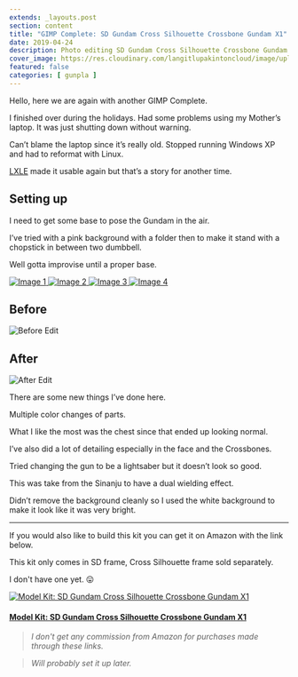 ```yaml
---
extends: _layouts.post
section: content
title: "GIMP Complete: SD Gundam Cross Silhouette Crossbone Gundam X1"
date: 2019-04-24
description: Photo editing SD Gundam Cross Silhouette Crossbone Gundam X1 with GIMP.
cover_image: https://res.cloudinary.com/langitlupakintoncloud/image/upload/w_800/hugo/jcos.io/gimp-sd-xbones/xboneswbg_hwkqnm.png
featured: false
categories: [ gunpla ]
---
```


Hello, here we are again with another GIMP Complete.

I finished over during the holidays. Had some problems using my Mother’s laptop. It was just shutting down without warning.

Can’t blame the laptop since it’s really old. Stopped running Windows XP and had to reformat with Linux.

[LXLE](http://www.lxle.net/) made it usable again but that’s a story for another time.

## Setting up
I need to get some base to pose the Gundam in the air.

I’ve tried with a pink background with a folder then to make it stand with a chopstick in between two dumbbell.

Well gotta improvise until a proper base.

<div class="columns-2 md:columns-3 gap-4 space-y-4">
    <a href="https://res.cloudinary.com/langitlupakintoncloud/image/upload/w_800/hugo/jcos.io/gimp-sd-xbones/xboneswbg_hwkqnm.png" class="m-1" data-lightbox="gallery" data-title="Image 1">
        <img src="https://res.cloudinary.com/langitlupakintoncloud/image/upload/w_800/hugo/jcos.io/gimp-sd-xbones/xboneswbg_hwkqnm.png" class="rounded-lg shadow-lg" alt="Image 1">
    </a>
    <a href="https://res.cloudinary.com/langitlupakintoncloud/image/upload/w_800/hugo/jcos.io/gimp-sd-xbones/20190417_223657-e1556132094843_o9opgf.jpg" class="m-1" data-lightbox="gallery" data-title="Image 2">
        <img src="https://res.cloudinary.com/langitlupakintoncloud/image/upload/w_800/hugo/jcos.io/gimp-sd-xbones/20190417_223657-e1556132094843_o9opgf.jpg" class="rounded-lg shadow-lg" alt="Image 2">
    </a>
    <a href="https://res.cloudinary.com/langitlupakintoncloud/image/upload/w_800/hugo/jcos.io/gimp-sd-xbones/20190417_223915_re5lxb.jpg" class="m-1" data-lightbox="gallery" data-title="Image 3">
        <img src="https://res.cloudinary.com/langitlupakintoncloud/image/upload/w_800/hugo/jcos.io/gimp-sd-xbones/20190417_223915_re5lxb.jpg" class="rounded-lg shadow-lg" alt="Image 3">
    </a>
    <a href="https://res.cloudinary.com/langitlupakintoncloud/image/upload/w_800/hugo/jcos.io/gimp-sd-xbones/20190417_225518_y25izu.png" class="m-1" data-lightbox="gallery" data-title="Image 4">
        <img src="https://res.cloudinary.com/langitlupakintoncloud/image/upload/w_800/hugo/jcos.io/gimp-sd-xbones/20190417_225518_y25izu.png" class="rounded-lg shadow-lg" alt="Image 4">
    </a>
</div>

## Before

![Before Edit](https://res.cloudinary.com/langitlupakintoncloud/image/upload/hugo/jcos.io/gimp-sd-xbones/xbone1_xplaee.jpg)

## After

![After Edit](https://res.cloudinary.com/langitlupakintoncloud/image/upload/hugo/jcos.io/gimp-sd-xbones/xboneswbg_hwkqnm.png)

There are some new things I’ve done here.

Multiple color changes of parts.

What I like the most was the chest since that ended up looking normal.

I’ve also did a lot of detailing especially in the face and the Crossbones.

Tried changing the gun to be a lightsaber but it doesn’t look so good.

This was take from the Sinanju to have a dual wielding effect.

Didn’t remove the background cleanly so I used the white background to make it look like it was very bright.

---

If you would also like to build this kit you can get it on Amazon with the link below.

This kit only comes in SD frame, Cross Silhouette frame sold separately.

I don't have one yet. :stuck_out_tongue:

<div class="flex justify-center">
    <a href="https://amzn.to/37C5ms0">
        <img src="https://res.cloudinary.com/langitlupakintoncloud/image/upload/w_500/hugo/jcos.io/affiliates/sdcrossbones_ir20cq.jpg" class="rounded-lg shadow-lg" alt="Model Kit: SD Gundam Cross Silhouette Crossbone Gundam X1">
    </a>
</div>

#### [Model Kit: SD Gundam Cross Silhouette Crossbone Gundam X1](https://amzn.to/2T0zqIO)

>*I don't get any commission from Amazon for purchases made through these links.*

>*Will probably set it up later.*
